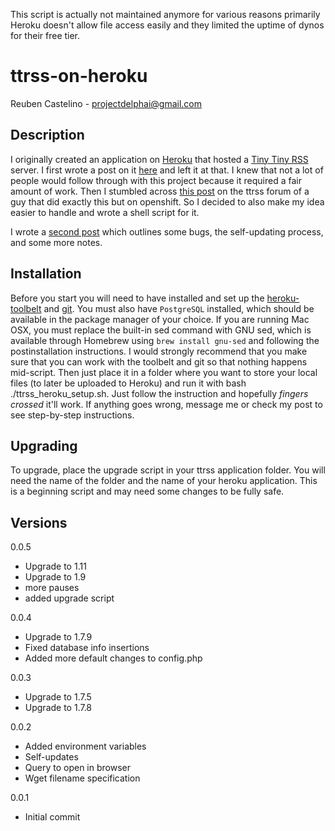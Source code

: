 This script is actually not maintained anymore for various reasons primarily Heroku doesn't allow file access easily and they limited the uptime of dynos for their free tier. 

ttrss-on-heroku
=================

Reuben Castelino - projectdelphai@gmail.com

Description
---------------

I originally created an application on [Heroku](http://www.heroku.com) that hosted a [Tiny Tiny RSS](http://tt-rss.org/redmine/projects/tt-rss/wiki) server. I first wrote a post on it [here](http://projectdelphai.github.com/blog/2013/03/15/replacing-google-reader-with-tt-rss-on-heroku/) and left it at that. I knew that not a lot of people would follow through with this project because it required a fair amount of work. Then I stumbled across [this post](http://tt-rss.org/forum/viewtopic.php?f=16&t=1360) on the ttrss forum of a guy that did exactly this but on openshift. So I decided to also make my idea easier to handle and wrote a shell script for it.

I wrote a [second post](http://projectdelphai.github.com/blog/2013/03/23/tt-rss-on-heroku-part-2/) which outlines some bugs, the self-updating process, and some more notes. 

Installation
---------------
Before you start you will need to have installed and set up the [heroku-toolbelt](https://toolbelt.heroku.com/) and [git](http://git-scm.com/downloads). You must also have `PostgreSQL` installed, which should be available in the package manager of your choice. If you are running Mac OSX, you must replace the built-in sed command with GNU sed, which is available through Homebrew using `brew install gnu-sed` and following the postinstallation instructions. I would strongly recommend that you make sure that you can work with the toolbelt and git so that nothing happens mid-script. Then just place it in a folder where you want to store your local files (to later be uploaded to Heroku) and run it with bash ./ttrss_heroku_setup.sh. Just follow the instruction and hopefully *fingers crossed* it'll work. If anything goes wrong, message me or check my post to see step-by-step instructions. 

Upgrading
---------------
To upgrade, place the upgrade script in your ttrss application folder. You will need the name of the folder and the name of your heroku application. This is a beginning script and may need some changes to be fully safe.

Versions
----------------
0.0.5
* Upgrade to 1.11
* Upgrade to 1.9
* more pauses
* added upgrade script

0.0.4
* Upgrade to 1.7.9
* Fixed database info insertions
* Added more default changes to config.php

0.0.3
* Upgrade to 1.7.5
* Upgrade to 1.7.8

0.0.2
* Added environment variables
* Self-updates
* Query to open in browser
* Wget filename specification

0.0.1
* Initial commit
